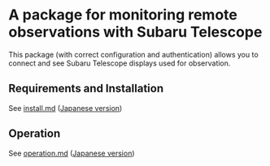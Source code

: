 A package for monitoring remote observations with Subaru Telescope
==================================================================

This package (with correct configuration and authentication) allows
you to connect and see Subaru Telescope displays used for observation.


Requirements and Installation
-----------------------------
See [install.md](https://github.com/naojsoft/g2remote/blob/master/doc/install.md)
([Japanese version](https://github.com/naojsoft/g2remote/blob/master/doc/install_jp.md))


Operation
---------
See [operation.md](https://github.com/naojsoft/g2remote/blob/master/doc/operation.md)
([Japanese version](https://github.com/naojsoft/g2remote/blob/master/doc/operation_jp.md))


